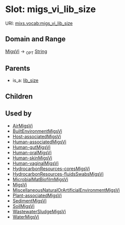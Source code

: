
# Slot: migs_vi_lib_size




URI: [mixs.vocab:migs_vi_lib_size](https://w3id.org/mixs/vocab/migs_vi_lib_size)


## Domain and Range

[MigsVi](MigsVi.md) ->  <sub>OPT</sub> [String](types/String.md)

## Parents

 *  is_a: [lib_size](lib_size.md)

## Children


## Used by

 * [AirMigsVi](AirMigsVi.md)
 * [BuiltEnvironmentMigsVi](BuiltEnvironmentMigsVi.md)
 * [Host-associatedMigsVi](Host-associatedMigsVi.md)
 * [Human-associatedMigsVi](Human-associatedMigsVi.md)
 * [Human-gutMigsVi](Human-gutMigsVi.md)
 * [Human-oralMigsVi](Human-oralMigsVi.md)
 * [Human-skinMigsVi](Human-skinMigsVi.md)
 * [Human-vaginalMigsVi](Human-vaginalMigsVi.md)
 * [HydrocarbonResources-coresMigsVi](HydrocarbonResources-coresMigsVi.md)
 * [HydrocarbonResources-fluidsSwabsMigsVi](HydrocarbonResources-fluidsSwabsMigsVi.md)
 * [MicrobialMatBiofilmMigsVi](MicrobialMatBiofilmMigsVi.md)
 * [MigsVi](MigsVi.md)
 * [MiscellaneousNaturalOrArtificialEnvironmentMigsVi](MiscellaneousNaturalOrArtificialEnvironmentMigsVi.md)
 * [Plant-associatedMigsVi](Plant-associatedMigsVi.md)
 * [SedimentMigsVi](SedimentMigsVi.md)
 * [SoilMigsVi](SoilMigsVi.md)
 * [WastewaterSludgeMigsVi](WastewaterSludgeMigsVi.md)
 * [WaterMigsVi](WaterMigsVi.md)
